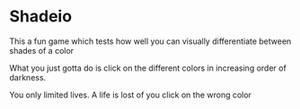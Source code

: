 # Shadeio
This a fun game which tests how well you can visually differentiate between shades of a color 

What you just gotta do is click on the different colors in increasing order of darkness.

You only limited lives. A life is lost of you click on the wrong color
